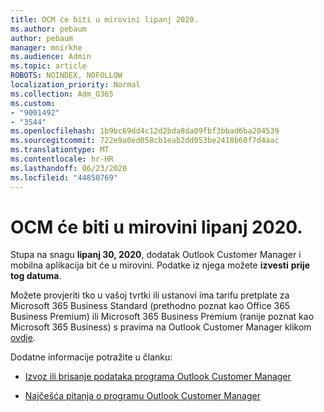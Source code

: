 ```yaml
---
title: OCM će biti u mirovini lipanj 2020.
ms.author: pebaum
author: pebaum
manager: mnirkhe
ms.audience: Admin
ms.topic: article
ROBOTS: NOINDEX, NOFOLLOW
localization_priority: Normal
ms.collection: Adm_O365
ms.custom:
- "9001492"
- "3544"
ms.openlocfilehash: 1b9bc69dd4c12d2bda8da09fbf3bbad6ba204539
ms.sourcegitcommit: 722e9a0ed058cb1eab2dd053be2418b60f7d4aac
ms.translationtype: MT
ms.contentlocale: hr-HR
ms.lasthandoff: 06/23/2020
ms.locfileid: "44850769"
---
```

# <a name="ocm-to-be-retired-june-2020"></a>OCM će biti u mirovini lipanj 2020.


Stupa na snagu **lipanj 30, 2020**, dodatak Outlook Customer Manager i mobilna aplikacija bit će u mirovini. Podatke iz njega možete **izvesti** **prije tog datuma**.  

Možete provjeriti tko u vašoj tvrtki ili ustanovi ima tarifu pretplate za Microsoft 365 Business Standard (prethodno poznat kao Office 365 Business Premium) ili Microsoft 365 Business Premium (ranije poznat kao Microsoft 365 Business) s pravima na Outlook Customer Manager klikom [ovdje](https://admin.microsoft.com/AdminPortal/Home?ref=/users).

Dodatne informacije potražite u članku:

- [Izvoz ili brisanje podataka programa Outlook Customer Manager](https://support.office.com/article/1a421cb4-e8de-4b44-bfb8-710b92820439)

- [Najčešća pitanja o programu Outlook Customer Manager](https://support.office.com/article/88e127ca-43a1-4c9d-8d52-6ad3a80f9c32)
